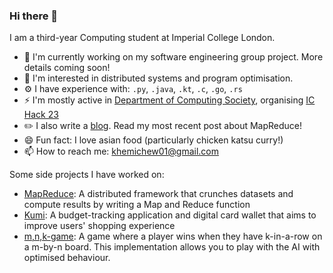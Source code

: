### Hi there 👋

I am a third-year Computing student at Imperial College London. 

- 🔭 I'm currently working on my software engineering group project. More details coming soon!
- 🤔 I'm interested in distributed systems and program optimisation.
- ⚙️ I have experience with: `.py`, `.java`, `.kt`, `.c`, `.go`, `.rs`
- ⚡ I'm mostly active in [Department of Computing Society](https://docsoc.co.uk/), organising [IC Hack 23](https://ichack.org/)
- ✏️ I also write a [blog](https://www.doc.ic.ac.uk/~kjc20/). Read my most recent post about MapReduce!
- 😄 Fun fact: I love asian food (particularly chicken katsu curry!)
- 📫 How to reach me: khemichew01@gmail.com

Some side projects I have worked on:
- [MapReduce](https://github.com/khemichew/MapReduce): A distributed framework that crunches datasets and compute results
by writing a Map and Reduce function
- [Kumi](https://github.com/khemichew/Kumi): A budget-tracking application and digital card wallet that aims to 
improve users' shopping experience
- [m,n,k-game](https://github.com/khemichew/RustCourse/tree/main/tictactoe): A game where a player wins when they have k-in-a-row
on a m-by-n board. This implementation allows you to play with the AI with optimised behaviour. 
